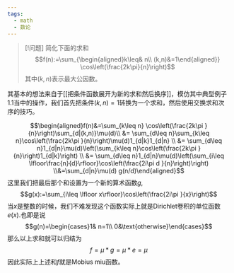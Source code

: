 ```yaml
---
tags:
  - math
  - 数论
---
```


> [!问题]
> 简化下面的求和$$f(n):=\sum_{\begin{aligned}k\leq& n\\ (k,n)&=1\end{aligned}} \cos\left(\frac{2k\pi}{n}\right)$$其中$(k,n)$表示最大公因数。

其基本的想法来自于[[把条件函数展开为新的求和然后换序]]，模仿其中典型例子1.1当中的操作，我们首先把条件$(k,n)=1$转换为一个求和，然后使用交换求和次序的技巧。

$$\begin{aligned}f(n)&=\sum_{k\leq n} \cos\left(\frac{2k\pi }{n}\right)\sum_{d|(k,n)}\mu(d)\\ &= \sum_{d\leq n}\sum_{k\leq n}\cos\left(\frac{2k\pi }{n}\right)\mu(d)1_{d|k}1_{d|n} \\ &= \sum_{d\leq n}1_{d|n}\mu(d)\left(\sum_{k\leq n}\cos\left(\frac{2k\pi }{n}\right)1_{d|k}\right) \\ &= \sum_{d\leq n}1_{d|n}\mu(d)\left(\sum_{i\leq \lfloor\frac{n}{d}\rfloor}\cos\left(\frac{2i\pi d }{n}\right)\right) \\&=\sum_{d|n}\mu(d) g(n/d)\end{aligned}$$
这里我们把最后那个和设置为一个新的算术函数$g$,$$g(x):=\sum_{i\leq \lfloor x\rfloor}\cos\left(\frac{2i\pi  }{x}\right)$$
当$x$是整数的时候，我们不难发现这个函数实际上就是Dirichlet卷积的单位函数$e(x)$.也即是说$$g(n)=\begin{cases}1& n=1\\ 0&\text{otherwise}\end{cases}$$
那么以上求和就可以归结为$$f=\mu*g=\mu*e=\mu$$
因此实际上上述和$f$就是Mobius miu函数。

